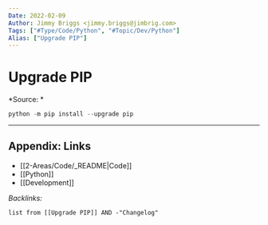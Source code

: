 ```yaml
---
Date: 2022-02-09
Author: Jimmy Briggs <jimmy.briggs@jimbrig.com>
Tags: ["#Type/Code/Python", "#Topic/Dev/Python"]
Alias: ["Upgrade PIP"]
---
```


# Upgrade PIP

*Source: *

```Python
python -m pip install --upgrade pip
```

***

## Appendix: Links

- [[2-Areas/Code/_README|Code]]
- [[Python]]
- [[Development]]

*Backlinks:*

```dataview
list from [[Upgrade PIP]] AND -"Changelog"
```